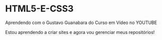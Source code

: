 # HTML5-E-CSS3
 Aprendendo com o Gustavo Guanabara do Curso em Vídeo no YOUTUBE

Estou aprendendo a criar sites e agora vou gerenciar meus repositórios!
